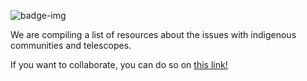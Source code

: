![badge-img](https://img.shields.io/badge/Made%20at-%23AstroHackWeek-8063d5.svg?style=flat)

We are compiling a list of resources about the issues with indigenous communities and telescopes.

If you want to collaborate, you can do so on [this link!](https://docs.google.com/document/d/12yXVlxvAdm1xIQ0NypGA080D3KA32uOqACCNN_dukBI/edit#)
